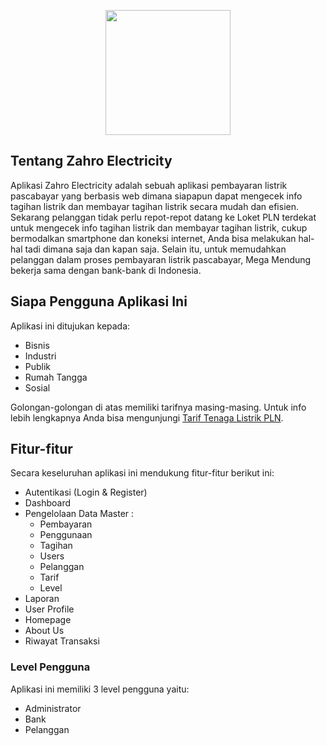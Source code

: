 <p align="center"><a href="#" target="_blank"><img src="https://github.com/rplb1819-06-auliaelihzafarizrafiqi/1819_rplb_praukk_06_auliaelihzafarizrafiqi/blob/main/public/assets/img/megamendung-logo.png" width="200"></a></p>

## Tentang Zahro Electricity

Aplikasi Zahro Electricity adalah sebuah aplikasi pembayaran listrik pascabayar yang berbasis web dimana siapapun dapat mengecek info tagihan listrik dan membayar tagihan listrik secara mudah dan efisien. Sekarang pelanggan tidak perlu repot-repot datang ke Loket PLN terdekat untuk mengecek info tagihan listrik dan membayar tagihan listrik, cukup bermodalkan smartphone dan koneksi internet, Anda bisa melakukan hal-hal tadi dimana saja dan kapan saja. Selain itu, untuk memudahkan pelanggan dalam proses pembayaran listrik pascabayar, Mega Mendung bekerja sama dengan bank-bank di Indonesia.

## Siapa Pengguna Aplikasi Ini

Aplikasi ini ditujukan kepada:

-   Bisnis
-   Industri
-   Publik
-   Rumah Tangga
-   Sosial

Golongan-golongan di atas memiliki tarifnya masing-masing. Untuk info lebih lengkapnya Anda bisa mengunjungi [Tarif Tenaga Listrik PLN](https://web.pln.co.id/pelanggan/tarif-tenaga-listrik).

## Fitur-fitur

Secara keseluruhan aplikasi ini mendukung fitur-fitur berikut ini:

-   Autentikasi (Login & Register)
-   Dashboard
-   Pengelolaan Data Master :
    -   Pembayaran
    -   Penggunaan
    -   Tagihan
    -   Users
    -   Pelanggan
    -   Tarif
    -   Level
-   Laporan
-   User Profile
-   Homepage
-   About Us
-   Riwayat Transaksi

### Level Pengguna

Aplikasi ini memiliki 3 level pengguna yaitu:

-   Administrator
-   Bank
-   Pelanggan
